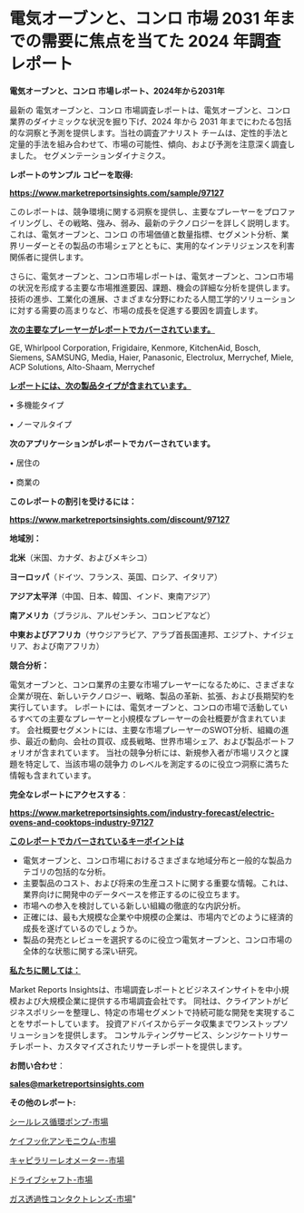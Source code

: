 # 電気オーブンと、コンロ 市場 2031 年までの需要に焦点を当てた 2024 年調査レポート

<strong>電気オーブンと、コンロ 市場レポート、2024年から2031年</strong>

最新の 電気オーブンと、コンロ 市場調査レポートは、電気オーブンと、コンロ 業界のダイナミックな状況を掘り下げ、2024 年から 2031 年までにわたる包括的な洞察と予測を提供します。当社の調査アナリスト チームは、定性的手法と定量的手法を組み合わせて、市場の可能性、傾向、および予測を注意深く調査しました。 セグメンテーションダイナミクス。



<strong>レポートのサンプル コピーを取得:</strong> <a href=https://www.marketreportsinsights.com/sample/97127>

<strong><u>https://www.marketreportsinsights.com/sample/97127</u></strong></a>

このレポートは、競争環境に関する洞察を提供し、主要なプレーヤーをプロファイリングし、その戦略、強み、弱み、最新のテクノロジーを詳しく説明します。 これは、電気オーブンと、コンロ の市場価値と数量指標、セグメント分析、業界リーダーとその製品の市場シェアとともに、実用的なインテリジェンスを利害関係者に提供します。

さらに、電気オーブンと、コンロ市場レポートは、電気オーブンと、コンロ市場の状況を形成する主要な市場推進要因、課題、機会の詳細な分析を提供します。 技術の進歩、工業化の進展、さまざまな分野にわたる人間工学的ソリューションに対する需要の高まりなど、市場の成長を促進する要因を調査します。



<strong><u>次の主要なプレーヤーがレポートでカバーされています。</u></strong>

GE, Whirlpool Corporation, Frigidaire, Kenmore, KitchenAid, Bosch, Siemens, SAMSUNG, Media, Haier, Panasonic, Electrolux, Merrychef, Miele, ACP Solutions, Alto-Shaam, Merrychef



<strong><u><b>レポートには、次の製品タイプが含まれています。</b></u></strong>

• 多機能タイプ

• ノーマルタイプ



<strong><b>次のアプリケーションがレポートでカバーされています。</b></strong>

• 居住の

• 商業の



<strong><b>このレポートの割引を受けるには：</b></strong><a href=https://www.marketreportsinsights.com/discount/97127>

<strong><u>https://www.marketreportsinsights.com/discount/97127</u></strong></a>



<strong>地域別：</strong>



<strong>北米</strong>（米国、カナダ、およびメキシコ）



<strong>ヨーロッパ</strong>（ドイツ、フランス、英国、ロシア、イタリア）



<strong>アジア太平洋</strong>（中国、日本、韓国、インド、東南アジア）



<strong>南アメリカ</strong>（ブラジル、アルゼンチン、コロンビアなど）



<strong>中東およびアフリカ</strong>（サウジアラビア、アラブ首長国連邦、エジプト、ナイジェリア、および南アフリカ）



<strong>競合分析：</strong>

電気オーブンと、コンロ業界の主要な市場プレーヤーになるために、さまざまな企業が現在、新しいテクノロジー、戦略、製品の革新、拡張、および長期契約を実行しています。 レポートには、電気オーブンと、コンロの市場で活動しているすべての主要なプレーヤーと小規模なプレーヤーの会社概要が含まれています。 会社概要セグメントには、主要な市場プレーヤーのSWOT分析、組織の進歩、最近の動向、会社の買収、成長戦略、世界市場シェア、および製品ポートフォリオが含まれています。 当社の競争分析には、新規参入者が市場リスクと課題を特定して、当該市場の競争力 のレベルを測定するのに役立つ洞察に満ちた情報も含まれています。



<strong>完全なレポートにアクセスする</strong>：

<a href=https://www.marketreportsinsights.com/industry-forecast/electric-ovens-and-cooktops-industry-97127>

<strong><u>https://www.marketreportsinsights.com/industry-forecast/electric-ovens-and-cooktops-industry-97127</u></strong></a>



<strong><u><b>このレポートでカバーされているキーポイントは</b></u></strong>
<ul>
  <li>電気オーブンと、コンロ市場におけるさまざまな地域分布と一般的な製品カテゴリの包括的な分析。</li>
  <li>主要製品のコスト、および将来の生産コストに関する重要な情報。これは、業界向けに開発中のデータベースを修正するのに役立ちます。</li>
  <li>市場への参入を検討している新しい組織の徹底的な内訳分析。</li>
  <li>正確には、最も大規模な企業や中規模の企業は、市場内でどのように経済的成長を遂げているのでしょうか。</li>
  <li>製品の発売とレビューを選択するのに役立つ電気オーブンと、コンロ市場の全体的な状態に関する深い研究。</li>
</ul>


<strong><u><b>私たちに関しては：</b></u></strong>

Market Reports Insightsは、市場調査レポートとビジネスインサイトを中小規模および大規模企業に提供する市場調査会社です。 同社は、クライアントがビジネスポリシーを整理し、特定の市場セグメントで持続可能な開発を実現することをサポートしています。 投資アドバイスからデータ収集までワンストップソリューションを提供します。 コンサルティングサービス、シンジケートリサーチレポート、カスタマイズされたリサーチレポートを提供します。



<strong><b>お問い合わせ</b></strong>：

<a href=mailto:sales@marketreportsinsights.com>

<strong><u>sales@marketreportsinsights.com</u></strong></a>



<strong>その他のレポート:</strong>

<a href=https://www.linkedin.com/pulse/シールレス循環ポンプ-市場-2023-総合分析と事業成長戦略-2030-zpxrf/>シールレス循環ポンプ-市場</a>

<a href=https://www.linkedin.com/pulse/ケイフッ化アンモニウム-市場-2023-swot-分析と最新イノベーション-sypmf/>ケイフッ化アンモニウム-市場</a>

<a href=https://www.linkedin.com/pulse/キャピラリーレオメーター-市場-2023-収益と成長ドライバー-2030-lduuc/>キャピラリーレオメーター-市場</a>

<a href=https://www.linkedin.com/pulse/ドライブシャフト-市場-2023-収益と成長ドライバー-2030-consumer-connection-collective-360-hwfhf/>ドライブシャフト-市場</a>

<a href=https://www.linkedin.com/pulse/ガス透過性コンタクトレンズ-市場-2023-収益と成長ドライバー-2030-q4kpf/>ガス透過性コンタクトレンズ-市場</a>"
